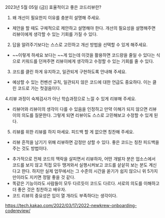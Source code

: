 2023년 5월 05일 (금)]
효율적이고 좋은 코드리뷰란?

1. 왜 개선이 필요한지 이유를 충분히 설명해 주세요.
- 제안을 할 때도 구체적으로 제안하고 설명해야 한다. 개선의 필요성을 설명해주면 리뷰이에게 생각할 수 있는 기회를 가질 수 있다.

2. 답을 알려주기보다는 스스로 고민하고 개선 방법을 선택할 수 있게 해주세요.
- ~~이렇게 하세요 보다는 ~~게 있는데 이것을 활용하면 코드량을 줄일 수 있다는 식으로 키워드를 던져주면 리뷰이에게 생각하고 수정할 수 있는 기회를 줄 수 있다. 

3. 코드를 클린 하게 유지하고, 일관되게 구현하도록 안내해 주세요.
- 예상할 수 있는 컨벤션 규칙, 일관되지 않은 코드에 대한 언급도 중요하다. 이는 클린 코드로 가는 첫걸음이다.

4.리뷰 과정이 숙제검사가 아닌 학습과정으로 느낄 수 있게 리뷰해 주세요.
- 리뷰어와 리뷰이의 생각이 다를 수 있음을 인정하고 만약 이해가 되지 않으면 리뷰이의 의도를 질문한다. 그렇게 되면 리뷰이도 스스로 고민해보고 수정할 수 있게 된다.

5. 리뷰를 위한 리뷰를 하지 마세요. 피드백 할 게 없으면 칭찬해 주세요.
- 리뷰 흔적을 남기기 위해 리뷰하면 감정만 상할 수 있다. 좋은 코드는 칭찬 피드백을 주는 것도 방법이다. 

* 추가적으로 전체 코드의 맥락을 살피면서 리뷰하자, 어떤 개발자 분은 업소스에서 코드를 보지 않고 직접 모두 땡겨와서 실행시켜보고 코드를 샅샅히 보는 분도 계신다고 한다. 하지만 실제 업무에서는 그 수준의 시간을 쏟기가 쉽지 않으니 위 5가지만이라도 지키면 정말 좋을 것 같다. 
* 똑같은 기능이라도 사람들이 모두 다르듯이 코드도 다르다. 서로의 의도를 이해하고 더 좋은 것은 칭찬하고 배우자. 
* 코드 리뷰의 중요성은 입이 열 개라도 부족하다는 생각이다.

https://tech.kakao.com/2022/03/17/2022-newkrew-onboarding-codereview/


